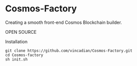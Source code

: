 # Cosmos-Factory 



Creating a smooth front-end Cosmos Blockchain builder.


OPEN SOURCE

Installation 
```
git clone https://github.com/vincadian/Cosmos-Factory.git
cd Cosmos-factory
sh init.sh
```

